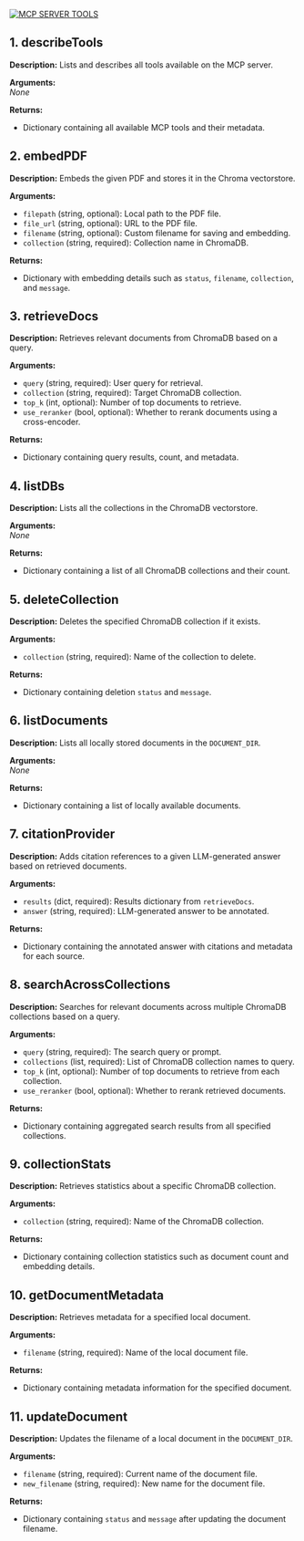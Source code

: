 [![MCP SERVER TOOLS](https://readme-typing-svg.herokuapp.com?font=JetBrainsMono+Nerd+Font&letterSpacing=0.3rem&duration=3000&pause=1000&color=00AEAE&width=450&lines=MCP+SERVER+TOOLS)]()

## 1. describeTools
**Description:** Lists and describes all tools available on the MCP server.

**Arguments:**  
_None_

**Returns:**  
- Dictionary containing all available MCP tools and their metadata.

## 2. embedPDF
**Description:** Embeds the given PDF and stores it in the Chroma vectorstore.

**Arguments:**
- `filepath` (string, optional): Local path to the PDF file.  
- `file_url` (string, optional): URL to the PDF file.  
- `filename` (string, optional): Custom filename for saving and embedding.  
- `collection` (string, required): Collection name in ChromaDB.

**Returns:**  
- Dictionary with embedding details such as `status`, `filename`, `collection`, and `message`.

## 3. retrieveDocs
**Description:** Retrieves relevant documents from ChromaDB based on a query.

**Arguments:**
- `query` (string, required): User query for retrieval.  
- `collection` (string, required): Target ChromaDB collection.  
- `top_k` (int, optional): Number of top documents to retrieve.  
- `use_reranker` (bool, optional): Whether to rerank documents using a cross-encoder.

**Returns:**  
- Dictionary containing query results, count, and metadata.

## 4. listDBs
**Description:** Lists all the collections in the ChromaDB vectorstore.

**Arguments:**  
_None_

**Returns:**  
- Dictionary containing a list of all ChromaDB collections and their count.

## 5. deleteCollection
**Description:** Deletes the specified ChromaDB collection if it exists.

**Arguments:**
- `collection` (string, required): Name of the collection to delete.

**Returns:**  
- Dictionary containing deletion `status` and `message`.

## 6. listDocuments
**Description:** Lists all locally stored documents in the `DOCUMENT_DIR`.

**Arguments:**  
_None_

**Returns:**  
- Dictionary containing a list of locally available documents.

## 7. citationProvider
**Description:** Adds citation references to a given LLM-generated answer based on retrieved documents.

**Arguments:**
- `results` (dict, required): Results dictionary from `retrieveDocs`.  
- `answer` (string, required): LLM-generated answer to be annotated.

**Returns:**  
- Dictionary containing the annotated answer with citations and metadata for each source.

## 8. searchAcrossCollections
**Description:** Searches for relevant documents across multiple ChromaDB collections based on a query.

**Arguments:**
- `query` (string, required): The search query or prompt.  
- `collections` (list, required): List of ChromaDB collection names to query.  
- `top_k` (int, optional): Number of top documents to retrieve from each collection.  
- `use_reranker` (bool, optional): Whether to rerank retrieved documents.

**Returns:**  
- Dictionary containing aggregated search results from all specified collections.

## 9. collectionStats
**Description:** Retrieves statistics about a specific ChromaDB collection.

**Arguments:**
- `collection` (string, required): Name of the ChromaDB collection.

**Returns:**  
- Dictionary containing collection statistics such as document count and embedding details.

## 10. getDocumentMetadata
**Description:** Retrieves metadata for a specified local document.

**Arguments:**
- `filename` (string, required): Name of the local document file.

**Returns:**  
- Dictionary containing metadata information for the specified document.

## 11. updateDocument
**Description:** Updates the filename of a local document in the `DOCUMENT_DIR`.

**Arguments:**
- `filename` (string, required): Current name of the document file.  
- `new_filename` (string, required): New name for the document file.

**Returns:**  
- Dictionary containing `status` and `message` after updating the document filename.
